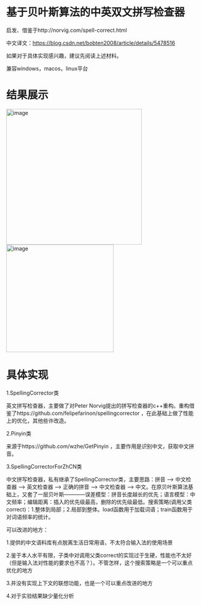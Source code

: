 # 基于贝叶斯算法的中英双文拼写检查器

启发、借鉴于http://norvig.com/spell-correct.html

中文译文：https://blog.csdn.net/bobten2008/article/details/5478516

如果对于具体实现感兴趣，建议先阅读上述材料。

兼容windows，macos，linux平台

# 结果展示

<img width="361" alt="image" src="https://github.com/user-attachments/assets/b7db3079-96dd-4746-a04d-d8a907ec7063"><img width="286" alt="image" src="https://github.com/user-attachments/assets/7e6d7d90-651e-4958-8c56-52690212d898">

# 具体实现

1.SpellingCorrector类

英文拼写检查器，主要做了对Peter Norvig提出的拼写检查器的c++重构。重构借鉴了https://github.com/felipefarinon/spellingcorrector
，在此基础上做了性能上的优化，其他些许改造。

2.Pinyin类

来源于https://github.com/wzhe/GetPinyin
，主要作用是识别中文，获取中文拼音。

3.SpellingCorrectorForZhCN类

中文拼写检查器，私有继承了SpellingCorrector类，主要思路：拼音 --> 中文检查器 --> 英文检查器 --> 正确的拼音 --> 中文检查器 --> 中文。在原贝叶斯算法基础上，又套了一层贝叶斯————误差模型：拼音长度越长的优先；语言模型：中文频率；编辑距离：插入的优先级最高，删除的优先级最低。搜索策略(调用父类correct)：1.整体到局部；2.局部到整体。load函数用于加载词语；train函数用于对词语频率的统计。

可以改进的地方：

1.提供的中文语料库有点脱离生活日常用语，不太符合输入法的使用场景

2.鉴于本人水平有限，子类中对调用父类correct的实现过于生硬，性能也不太好（但是输入法对性能的要求也不高？）。不管怎样，这个搜索策略是一个可以重点优化的地方

3.并没有实现上下文的联想功能，也是一个可以重点改进的地方

4.对于实验结果缺少量化分析



